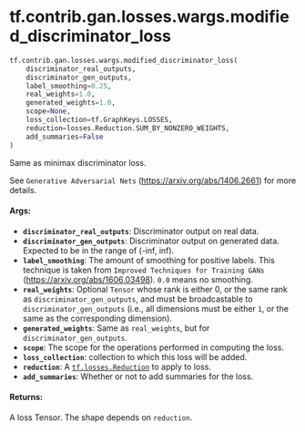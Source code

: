 <div itemscope itemtype="http://developers.google.com/ReferenceObject">
<meta itemprop="name" content="tf.contrib.gan.losses.wargs.modified_discriminator_loss" />
<meta itemprop="path" content="Stable" />
</div>

# tf.contrib.gan.losses.wargs.modified_discriminator_loss

``` python
tf.contrib.gan.losses.wargs.modified_discriminator_loss(
    discriminator_real_outputs,
    discriminator_gen_outputs,
    label_smoothing=0.25,
    real_weights=1.0,
    generated_weights=1.0,
    scope=None,
    loss_collection=tf.GraphKeys.LOSSES,
    reduction=losses.Reduction.SUM_BY_NONZERO_WEIGHTS,
    add_summaries=False
)
```

Same as minimax discriminator loss.

See `Generative Adversarial Nets` (https://arxiv.org/abs/1406.2661) for more
details.

#### Args:

* <b>`discriminator_real_outputs`</b>: Discriminator output on real data.
* <b>`discriminator_gen_outputs`</b>: Discriminator output on generated data. Expected
    to be in the range of (-inf, inf).
* <b>`label_smoothing`</b>: The amount of smoothing for positive labels. This technique
    is taken from `Improved Techniques for Training GANs`
    (https://arxiv.org/abs/1606.03498). `0.0` means no smoothing.
* <b>`real_weights`</b>: Optional `Tensor` whose rank is either 0, or the same rank as
    `discriminator_gen_outputs`, and must be broadcastable to
    `discriminator_gen_outputs` (i.e., all dimensions must be either `1`, or
    the same as the corresponding dimension).
* <b>`generated_weights`</b>: Same as `real_weights`, but for
    `discriminator_gen_outputs`.
* <b>`scope`</b>: The scope for the operations performed in computing the loss.
* <b>`loss_collection`</b>: collection to which this loss will be added.
* <b>`reduction`</b>: A <a href="../../../../../tf/losses/Reduction.md"><code>tf.losses.Reduction</code></a> to apply to loss.
* <b>`add_summaries`</b>: Whether or not to add summaries for the loss.


#### Returns:

A loss Tensor. The shape depends on `reduction`.